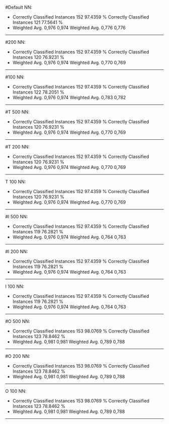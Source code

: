 #Default NN:
* Correctly Classified Instances         152               97.4359 %
Correctly Classified Instances         121               77.5641 %
* Weighted Avg. 0,976 0,974
Weighted Avg. 0,776 0,776
---- 

#200 NN:
* Correctly Classified Instances         152               97.4359 %
Correctly Classified Instances         120               76.9231 %
* Weighted Avg. 0,976 0,974
Weighted Avg. 0,770 0,769
---- 

#100 NN:
* Correctly Classified Instances         152               97.4359 %
Correctly Classified Instances         122               78.2051 %
* Weighted Avg. 0,976 0,974
Weighted Avg. 0,783 0,782
---- 

#T 500 NN:
* Correctly Classified Instances         152               97.4359 %
Correctly Classified Instances         120               76.9231 %
* Weighted Avg. 0,976 0,974
Weighted Avg. 0,770 0,769
---- 

#T 200 NN:
* Correctly Classified Instances         152               97.4359 %
Correctly Classified Instances         120               76.9231 %
* Weighted Avg. 0,976 0,974
Weighted Avg. 0,770 0,769
---- 

T 100 NN:
* Correctly Classified Instances         152               97.4359 %
Correctly Classified Instances         120               76.9231 %
* Weighted Avg. 0,976 0,974
Weighted Avg. 0,770 0,769
---- 

#I 500 NN:
* Correctly Classified Instances         152               97.4359 %
Correctly Classified Instances         119               76.2821 %
* Weighted Avg. 0,976 0,974
Weighted Avg. 0,764 0,763
---- 

#I 200 NN:
* Correctly Classified Instances         152               97.4359 %
Correctly Classified Instances         119               76.2821 %
* Weighted Avg. 0,976 0,974
Weighted Avg. 0,764 0,763
---- 

I 100 NN:
* Correctly Classified Instances         152               97.4359 %
Correctly Classified Instances         119               76.2821 %
* Weighted Avg. 0,976 0,974
Weighted Avg. 0,764 0,763
---- 

#O 500 NN:
* Correctly Classified Instances         153               98.0769 %
Correctly Classified Instances         123               78.8462 %
* Weighted Avg. 0,981 0,981
Weighted Avg. 0,789 0,788
---- 

#O 200 NN:
* Correctly Classified Instances         153               98.0769 %
Correctly Classified Instances         123               78.8462 %
* Weighted Avg. 0,981 0,981
Weighted Avg. 0,789 0,788
---- 

O 100 NN:
* Correctly Classified Instances         153               98.0769 %
Correctly Classified Instances         123               78.8462 %
* Weighted Avg. 0,981 0,981
Weighted Avg. 0,789 0,788
---- 

